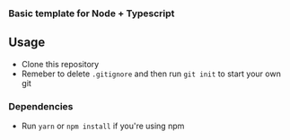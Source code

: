 ### Basic template for Node + Typescript

## Usage
  - Clone this repository <br />
  - Remeber to delete `.gitignore` and then run `git init` to start your own git <br />

### Dependencies
  - Run `yarn` or `npm install` if you're using npm<br />
